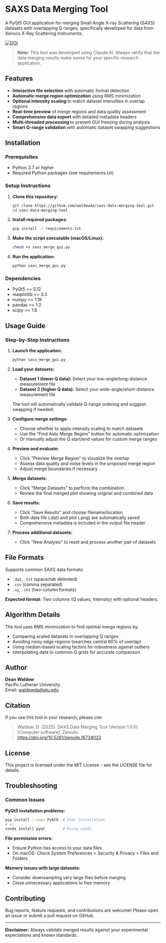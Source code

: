 # SAXS Data Merging Tool

A PyQt5 GUI application for merging Small Angle X-ray Scattering (SAXS) datasets with overlapping Q ranges, specifically developed for data from Xenocs X-Ray Scattering Instruments.

[![DOI](https://zenodo.org/badge/DOI/10.5281/zenodo.16734022.svg)](https://doi.org/10.5281/zenodo.16734022)

> **Note:** This tool was developed using Claude.AI. Always verify that the data merging results make sense for your specific research application.

## Features

- **Interactive file selection** with automatic format detection
- **Automatic merge region optimization** using RMS minimization
- **Optional intensity scaling** to match dataset intensities in overlap regions
- **Real-time preview** of merge regions and data quality assessment
- **Comprehensive data export** with detailed metadata headers
- **Multi-threaded processing** to prevent GUI freezing during analysis
- **Smart Q-range validation** with automatic dataset swapping suggestions

## Installation

### Prerequisites
- Python 3.7 or higher
- Required Python packages (see requirements.txt)

### Setup Instructions

1. **Clone this repository:**
   ```bash
   git clone https://github.com/waldowda/saxs-data-merging-tool.git
   cd saxs-data-merging-tool
   ```

2. **Install required packages:**
   ```bash
   pip install -r requirements.txt
   ```

3. **Make the script executable (macOS/Linux):**
   ```bash
   chmod +x saxs_merge_gui.py
   ```

4. **Run the application:**
   ```bash
   python saxs_merge_gui.py
   ```

### Dependencies
- PyQt5 >= 5.12
- matplotlib >= 3.3
- numpy >= 1.19
- pandas >= 1.2
- scipy >= 1.6

## Usage Guide

### Step-by-Step Instructions

1. **Launch the application:**
   ```bash
   python saxs_merge_gui.py
   ```

2. **Load your datasets:**
   - **Dataset 1 (lower Q data):** Select your low-angle/long-distance measurement file
   - **Dataset 2 (higher Q data):** Select your wide-angle/short-distance measurement file
   
   The tool will automatically validate Q-range ordering and suggest swapping if needed.

3. **Configure merge settings:**
   - Choose whether to apply intensity scaling to match datasets
   - Use the "Find Auto Merge Region" button for automatic optimization
   - Or manually adjust the Q start/end values for custom merge ranges

4. **Preview and evaluate:**
   - Click "Preview Merge Region" to visualize the overlap
   - Assess data quality and noise levels in the proposed merge region
   - Adjust merge boundaries if necessary

5. **Merge datasets:**
   - Click "Merge Datasets" to perform the combination
   - Review the final merged plot showing original and combined data

6. **Save results:**
   - Click "Save Results" and choose filename/location
   - Both data file (.dat) and plot (.png) are automatically saved
   - Comprehensive metadata is included in the output file header

7. **Process additional datasets:**
   - Click "New Analysis" to reset and process another pair of datasets

## File Formats

Supports common SAXS data formats:
- `.dat`, `.txt` (space/tab delimited) 
- `.csv` (comma separated)
- `.xy`, `.chi` (two-column formats)

**Expected format:** Two columns (Q values, Intensity) with optional headers.

## Algorithm Details

The tool uses RMS minimization to find optimal merge regions by:
- Comparing scaled datasets in overlapping Q ranges
- Avoiding noisy edge regions (searches central 60% of overlap)
- Using median-based scaling factors for robustness against outliers
- Interpolating data to common Q grids for accurate comparison

## Author

**Dean Waldow**  
Pacific Lutheran University  
Email: waldowda@plu.edu

## Citation

If you use this tool in your research, please cite:

> Waldow, D. (2025). SAXS Data Merging Tool (Version 1.0.0) [Computer software]. Zenodo. https://doi.org/10.5281/zenodo.16734022

## License

This project is licensed under the MIT License - see the LICENSE file for details.

## Troubleshooting

### Common Issues

**PyQt5 installation problems:**
```bash
pip install --user PyQt5  # User installation
# or
conda install pyqt        # Using conda
```

**File permission errors:**
- Ensure Python has access to your data files
- On macOS: Check System Preferences > Security & Privacy > Files and Folders

**Memory issues with large datasets:**
- Consider downsampling very large files before merging
- Close unnecessary applications to free memory

## Contributing

Bug reports, feature requests, and contributions are welcome! Please open an issue or submit a pull request on GitHub.

---

**Disclaimer:** Always validate merged results against your experimental expectations and known standards.